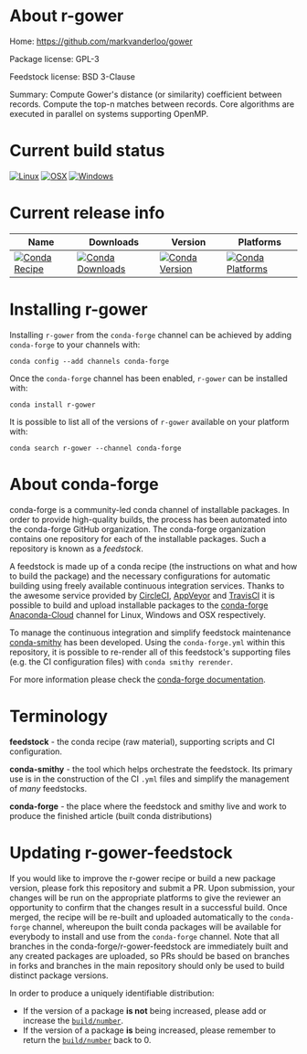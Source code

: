 About r-gower
=============

Home: https://github.com/markvanderloo/gower

Package license: GPL-3

Feedstock license: BSD 3-Clause

Summary: Compute Gower's distance (or similarity) coefficient between records. Compute the top-n matches between records. Core algorithms are executed in parallel on systems supporting OpenMP.



Current build status
====================

[![Linux](https://img.shields.io/circleci/project/github/conda-forge/r-gower-feedstock/master.svg?label=Linux)](https://circleci.com/gh/conda-forge/r-gower-feedstock)
[![OSX](https://img.shields.io/travis/conda-forge/r-gower-feedstock/master.svg?label=macOS)](https://travis-ci.org/conda-forge/r-gower-feedstock)
[![Windows](https://img.shields.io/appveyor/ci/conda-forge/r-gower-feedstock/master.svg?label=Windows)](https://ci.appveyor.com/project/conda-forge/r-gower-feedstock/branch/master)

Current release info
====================

| Name | Downloads | Version | Platforms |
| --- | --- | --- | --- |
| [![Conda Recipe](https://img.shields.io/badge/recipe-r--gower-green.svg)](https://anaconda.org/conda-forge/r-gower) | [![Conda Downloads](https://img.shields.io/conda/dn/conda-forge/r-gower.svg)](https://anaconda.org/conda-forge/r-gower) | [![Conda Version](https://img.shields.io/conda/vn/conda-forge/r-gower.svg)](https://anaconda.org/conda-forge/r-gower) | [![Conda Platforms](https://img.shields.io/conda/pn/conda-forge/r-gower.svg)](https://anaconda.org/conda-forge/r-gower) |

Installing r-gower
==================

Installing `r-gower` from the `conda-forge` channel can be achieved by adding `conda-forge` to your channels with:

```
conda config --add channels conda-forge
```

Once the `conda-forge` channel has been enabled, `r-gower` can be installed with:

```
conda install r-gower
```

It is possible to list all of the versions of `r-gower` available on your platform with:

```
conda search r-gower --channel conda-forge
```


About conda-forge
=================

conda-forge is a community-led conda channel of installable packages.
In order to provide high-quality builds, the process has been automated into the
conda-forge GitHub organization. The conda-forge organization contains one repository
for each of the installable packages. Such a repository is known as a *feedstock*.

A feedstock is made up of a conda recipe (the instructions on what and how to build
the package) and the necessary configurations for automatic building using freely
available continuous integration services. Thanks to the awesome service provided by
[CircleCI](https://circleci.com/), [AppVeyor](http://www.appveyor.com/)
and [TravisCI](https://travis-ci.org/) it is possible to build and upload installable
packages to the [conda-forge](https://anaconda.org/conda-forge)
[Anaconda-Cloud](http://docs.anaconda.org/) channel for Linux, Windows and OSX respectively.

To manage the continuous integration and simplify feedstock maintenance
[conda-smithy](http://github.com/conda-forge/conda-smithy) has been developed.
Using the ``conda-forge.yml`` within this repository, it is possible to re-render all of
this feedstock's supporting files (e.g. the CI configuration files) with ``conda smithy rerender``.

For more information please check the [conda-forge documentation](https://conda-forge.org/docs/).

Terminology
===========

**feedstock** - the conda recipe (raw material), supporting scripts and CI configuration.

**conda-smithy** - the tool which helps orchestrate the feedstock.
                   Its primary use is in the construction of the CI ``.yml`` files
                   and simplify the management of *many* feedstocks.

**conda-forge** - the place where the feedstock and smithy live and work to
                  produce the finished article (built conda distributions)


Updating r-gower-feedstock
==========================

If you would like to improve the r-gower recipe or build a new
package version, please fork this repository and submit a PR. Upon submission,
your changes will be run on the appropriate platforms to give the reviewer an
opportunity to confirm that the changes result in a successful build. Once
merged, the recipe will be re-built and uploaded automatically to the
`conda-forge` channel, whereupon the built conda packages will be available for
everybody to install and use from the `conda-forge` channel.
Note that all branches in the conda-forge/r-gower-feedstock are
immediately built and any created packages are uploaded, so PRs should be based
on branches in forks and branches in the main repository should only be used to
build distinct package versions.

In order to produce a uniquely identifiable distribution:
 * If the version of a package **is not** being increased, please add or increase
   the [``build/number``](http://conda.pydata.org/docs/building/meta-yaml.html#build-number-and-string).
 * If the version of a package **is** being increased, please remember to return
   the [``build/number``](http://conda.pydata.org/docs/building/meta-yaml.html#build-number-and-string)
   back to 0.